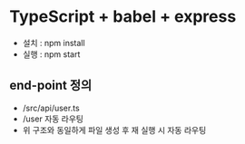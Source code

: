 # TypeScript + babel + express

- 설치 : npm install
- 실행 : npm start


## end-point 정의

- /src/api/user.ts
- /user 자동 라우팅
- 위 구조와 동일하게 파일 생성 후 재 실행 시 자동 라우팅
